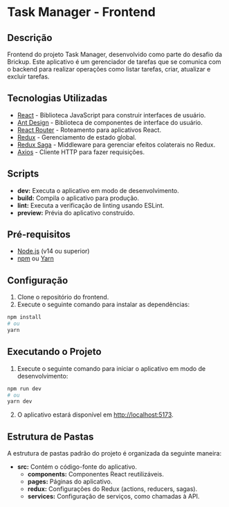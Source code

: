 # Task Manager - Frontend

## Descrição
Frontend do projeto Task Manager, desenvolvido como parte do desafio da Brickup. Este aplicativo é um gerenciador de tarefas que se comunica com o backend para realizar operações como listar tarefas, criar, atualizar e excluir tarefas.

## Tecnologias Utilizadas
- [React](https://reactjs.org/) - Biblioteca JavaScript para construir interfaces de usuário.
- [Ant Design](https://ant.design/) - Biblioteca de componentes de interface do usuário.
- [React Router](https://reactrouter.com/) - Roteamento para aplicativos React.
- [Redux](https://redux.js.org/) - Gerenciamento de estado global.
- [Redux Saga](https://redux-saga.js.org/) - Middleware para gerenciar efeitos colaterais no Redux.
- [Axios](https://axios-http.com/) - Cliente HTTP para fazer requisições.

## Scripts

- **dev:** Executa o aplicativo em modo de desenvolvimento.
- **build:** Compila o aplicativo para produção.
- **lint:** Executa a verificação de linting usando ESLint.
- **preview:** Prévia do aplicativo construído.

## Pré-requisitos
- [Node.js](https://nodejs.org/) (v14 ou superior)
- [npm](https://www.npmjs.com/) ou [Yarn](https://yarnpkg.com/)

## Configuração
1. Clone o repositório do frontend.
2. Execute o seguinte comando para instalar as dependências:

```bash
npm install
# ou
yarn
```
## Executando o Projeto
1. Execute o seguinte comando para iniciar o aplicativo em modo de desenvolvimento:

```bash
npm run dev
# ou
yarn dev
```

2. O aplicativo estará disponível em [http://localhost:5173](http://localhost:5173).

## Estrutura de Pastas
A estrutura de pastas padrão do projeto é organizada da seguinte maneira:

- **src:** Contém o código-fonte do aplicativo.
  - **components:** Componentes React reutilizáveis.
  - **pages:** Páginas do aplicativo.
  - **redux:** Configurações do Redux (actions, reducers, sagas).
  - **services:** Configuração de serviços, como chamadas à API.
